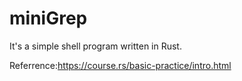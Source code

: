 miniGrep
=======
It's a simple shell program written in Rust.


Referrence:https://course.rs/basic-practice/intro.html
